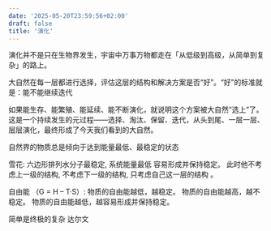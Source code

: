 ```yaml
---
date: '2025-05-20T23:59:56+02:00'
draft: false
title: '演化'
---
```



演化并不是只在生物界发生，宇宙中万事万物都走在「从低级到高级，从简单到复杂」的路上。

大自然在每一层都进行选择，评估这层的结构和解决方案是否“好”。“好”的标准就是：能不能继续迭代

如果能生存、能繁殖、能延续、能不断演化，就说明这个方案被大自然“选上”了。这是一个持续发生的元过程——选择、淘汰、保留、迭代，从头到尾、一层一层、层层演化，最终形成了今天我们看到的大自然。


自然界的物质总是倾向于达到能量最低、最稳定的状态

雪花: 六边形排列水分子最稳定, 系统能量最低 容易形成并保持稳定。 此时他不考虑上一级的结构, 不考虑下一级的结构, 只考虑自己这一层的结构 。

自由能 （G = H – T·S）: 物质的自由能越低，越稳定。 物质的自由能越高，越不稳定。 
物质的自由能越低，越容易形成并保持稳定。

简单是终极的复杂
达尔文